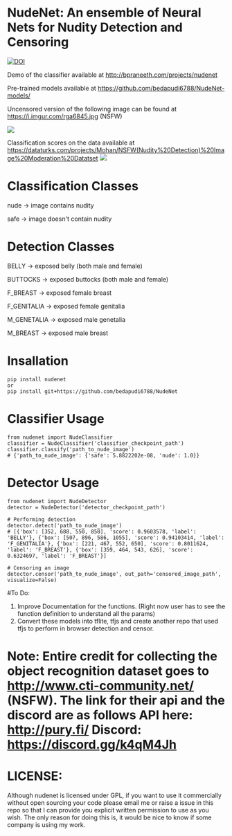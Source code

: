 # NudeNet: An ensemble of Neural Nets for Nudity Detection and Censoring



[![DOI](https://zenodo.org/badge/173154449.svg)](https://zenodo.org/badge/latestdoi/173154449)


Demo of the classifier available at http://bpraneeth.com/projects/nudenet


Pre-trained models available at https://github.com/bedapudi6788/NudeNet-models/

Uncensored version of the following image can be found at https://i.imgur.com/rga6845.jpg (NSFW)

![](https://i.imgur.com/2mhyqnt.jpg)

Classification scores on the data available at https://dataturks.com/projects/Mohan/NSFW(Nudity%20Detection)%20Image%20Moderation%20Datatset
![](https://i.imgur.com/lXvvsdN.jpg)

# Classification Classes

nude -> image contains nudity

safe -> image doesn't contain nudity

# Detection Classes
BELLY -> exposed belly (both male and female)

BUTTOCKS -> exposed buttocks (both male and female)

F_BREAST -> exposed female breast

F_GENITALIA -> exposed female genitalia

M_GENETALIA -> exposed male genetalia

M_BREAST -> exposed male breast

# Insallation
```
pip install nudenet
or
pip install git+https://github.com/bedapudi6788/NudeNet
```

# Classifier Usage
```
from nudenet import NudeClassifier
classifier = NudeClassifier('classifier_checkpoint_path')
classifier.classify('path_to_nude_image')
# {'path_to_nude_image': {'safe': 5.8822202e-08, 'nude': 1.0}}
```

# Detector Usage
```
from nudenet import NudeDetector
detector = NudeDetector('detector_checkpoint_path')

# Performing detection
detector.detect('path_to_nude_image')
# [{'box': [352, 688, 550, 858], 'score': 0.9603578, 'label': 'BELLY'}, {'box': [507, 896, 586, 1055], 'score': 0.94103414, 'label': 'F_GENITALIA'}, {'box': [221, 467, 552, 650], 'score': 0.8011624, 'label': 'F_BREAST'}, {'box': [359, 464, 543, 626], 'score': 0.6324697, 'label': 'F_BREAST'}]

# Censoring an image
detector.censor('path_to_nude_image', out_path='censored_image_path', visualize=False)

```


#To Do:
1. Improve Documentation for the functions. (Right now user has to see the function definition to understand all the params)
2. Convert these models into tflite, tfjs and create another repo that used tfjs to perform in browser detection and censor.

# Note: Entire credit for collecting the object recognition dataset goes to http://www.cti-community.net/ (NSFW). The link for their api and the discord are as follows API here: http://pury.fi/ Discord: https://discord.gg/k4qM4Jh
 

# LICENSE:

Although nudenet is licensed under GPL, if you want to use it commercially without open sourcing your code please email me or raise a issue in this repo so that I can provide you explicit written permission to use as you wish. The only reason for doing this is, it would be nice to know if some company is using my work.
